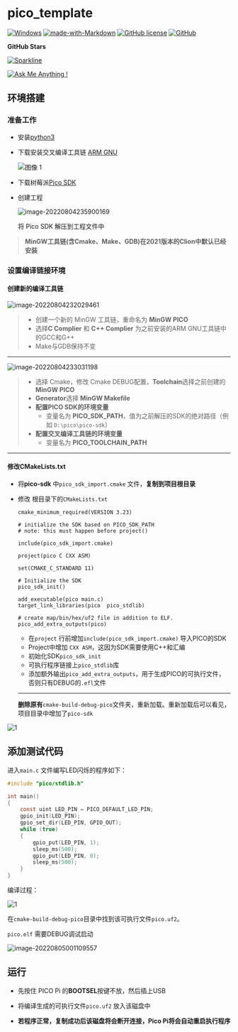 # pico_template

[![Windows](https://svgshare.com/i/ZhY.svg)](https://svgshare.com/i/ZhY.svg)    [![made-with-Markdown](https://img.shields.io/badge/Made%20with-Markdown-1f425f.svg)](http://commonmark.org)    [![GitHub license](https://img.shields.io/github/license/Naereen/StrapDown.js.svg)](https://github.com/Naereen/StrapDown.js/blob/master/LICENSE)    [![GitHub](https://badgen.net/badge/icon/github?icon=github&label)](https://github.com)

**GitHub Stars**

[![Sparkline](https://stars.medv.io/Naereen/badges.svg)](https://stars.medv.io/bby314/pico_template)

[![Ask Me Anything !](https://img.shields.io/badge/Ask%20me-anything-1abc9c.svg)](https://github.com/bby314/pico_template)

## 环境搭建

### 准备工作

- 安装[python3](https://www.python.org/downloads/release/python-3106/)

- 下载安装交叉编译工具链  [ARM GNU](https://developer.arm.com/tools-and-software/open-source-software/developer-tools/gnu-toolchain/downloads)

    ![图像 1](assets/%E5%9B%BE%E5%83%8F%201.png)

- 下载树莓派[Pico SDK](https://github.com/raspberrypi/pico-sdk)

- 创建工程

    ![image-20220804235900169](assets/image-20220804235900169.png)
    
    将 Pico SDK 解压到工程文件中

> **MinGW工具链(含Cmake、Make、GDB)在2021版本的Clion中默认已经安装**

### 设置编译链接环境

#### 创建新的编译工具链

![image-20220804232029461](assets/image-20220804232029461.png)

> - 创建一个新的 MinGW 工具链，重命名为 **MinGW PICO**
> - 选择**C Complier** 和 **C++ Complier** 为之前安装的ARM GNU工具链中的GCC和G++
> - Make与GDB保持不变

---

![image-20220804233031198](assets/image-20220804233031198.png)

> - 选择 Cmake，修改 Cmake DEBUG配置，**Toolchain**选择之前创建的 **MinGW PICO**
> - **Generator**选择 **MinGW Makefile**
> - **配置PICO SDK的环境变量**
>     - 变量名为 **PICO_SDK_PATH**，值为之前解压的SDK的绝对路径（例如 `D:\pico\pico-sdk`）
> - **配置交叉编译工具链的环境变量**
>     - 变量名为 **PICO_TOOLCHAIN_PATH**

---

#### 修改CMakeLists.txt

- 将**pico-sdk** 中`pico_sdk_import.cmake` 文件，**复制到项目根目录**

- 修改 根目录下的`CMakeLists.txt`

    ```
    cmake_minimum_required(VERSION 3.23)
    
    # initialize the SDK based on PICO_SDK_PATH
    # note: this must happen before project()
    
    include(pico_sdk_import.cmake)
    
    project(pico C CXX ASM)
    
    set(CMAKE_C_STANDARD 11)
    
    # Initialize the SDK
    pico_sdk_init()
    
    add_executable(pico main.c)
    target_link_libraries(pico  pico_stdlib)
    
    # create map/bin/hex/uf2 file in addition to ELF.
    pico_add_extra_outputs(pico)
    ```

    - 在`project` 行前增加`include(pico_sdk_import.cmake)` 导入PICO的SDK
    - Project中增加 `CXX ASM`，这因为SDK需要使用C++和汇编
    - 初始化SDK`pico_sdk_init`
    - 可执行程序链接上`pico_stdlib`库
    - 添加额外输出`pico_add_extra_outputs`，用于生成PICO的可执行文件，否则只有DEBUG的`.efl`文件

    ---

    **删除原有**`cmake-build-debug-pico`文件夹，重新加载。重新加载后可以看见，项目目录中增加了`pico-sdk`

![1](assets/1.gif)

## 添加测试代码

进入`main.c` 文件编写LED闪烁的程序如下：

```c
#include "pico/stdlib.h"

int main()
{
    const uint LED_PIN = PICO_DEFAULT_LED_PIN;
    gpio_init(LED_PIN);
    gpio_set_dir(LED_PIN, GPIO_OUT);
    while (true)
    {
        gpio_put(LED_PIN, 1);
        sleep_ms(500);
        gpio_put(LED_PIN, 0);
        sleep_ms(500);
    }
}
```

编译过程：

![1](assets/1-16596293374854.gif)

在`cmake-build-debug-pico`目录中找到该可执行文件`pico.uf2`。

`pico.elf` 需要DEBUG调试启动

![image-20220805001109557](assets/image-20220805001109557.png)

## 运行

- 先按住 PICO Pi 的**BOOTSEL**按键不放，然后插上USB

- 将编译生成的可执行文件`pico.uf2` 放入该磁盘中
- **若程序正常，复制成功后该磁盘将会断开连接，Pico Pi将会自动重启执行程序**
